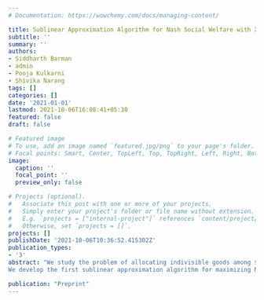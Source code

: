 ```yaml
---
# Documentation: https://wowchemy.com/docs/managing-content/

title: Sublinear Approximation Algorithm for Nash Social Welfare with XOS Valuations
subtitle: ''
summary: ''
authors:
- Siddharth Barman
- admin
- Pooja Kulkarni
- Shivika Narang
tags: []
categories: []
date: '2021-01-01'
lastmod: 2021-10-06T16:08:41+05:30
featured: false
draft: false

# Featured image
# To use, add an image named `featured.jpg/png` to your page's folder.
# Focal points: Smart, Center, TopLeft, Top, TopRight, Left, Right, BottomLeft, Bottom, BottomRight.
image:
  caption: ''
  focal_point: ''
  preview_only: false

# Projects (optional).
#   Associate this post with one or more of your projects.
#   Simply enter your project's folder or file name without extension.
#   E.g. `projects = ["internal-project"]` references `content/project/deep-learning/index.md`.
#   Otherwise, set `projects = []`.
projects: []
publishDate: '2021-10-06T10:36:52.415302Z'
publication_types:
- '3'
abstract: "We study the problem of allocating indivisible goods among $n$ agents with the objective of maximizing Nash social welfare (NSW). This welfare function is defined as the geometric mean of the agents' valuations and, hence, it strikes a balance between the extremes of social welfare (arithmetic mean) and egalitarian welfare (max-min value). Nash social welfare has been extensively studied in recent years for various valuation classes. In particular, a notable negative result is known when the agents' valuations are complement-free and are specified via value queries: for XOS valuations, one necessarily requires exponentially many value queries to find any sublinear (in $n$) approximation for NSW. Indeed, this lower bound implies that stronger query models are needed for finding better approximations. Towards this, we utilize demand oracles and XOS oracles; both of these query models are standard and have been used in prior work on social welfare maximization with XOS valuations.
We develop the first sublinear approximation algorithm for maximizing Nash social welfare under XOS valuations, specified via demand and XOS oracles. Hence, this work breaks the $O(n)$-approximation barrier for NSW maximization under XOS valuations. We obtain this result by developing a novel connection between NSW and social welfare under a capped version of the agents' valuations. In addition to this insight, which might be of independent interest, this work relies on an intricate combination of multiple technical ideas, including the use of repeated matchings and the discrete moving knife method."

publication: "Preprint"
---
```



